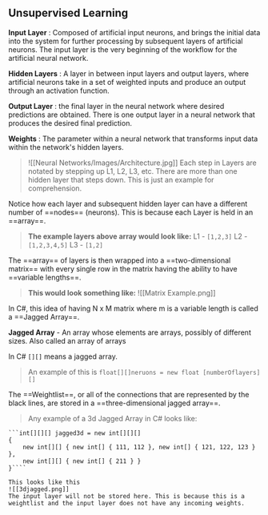 ## **Unsupervised Learning**

**Input Layer**
: Composed of artificial input neurons, and brings the initial data into the system for further processing by subsequent layers of artificial neurons. The input layer is the very beginning of the workflow for the artificial neural network.

**Hidden Layers**
: A layer in between input layers and output layers, where artificial neurons take in a set of weighted inputs and produce an output through an activation function.

**Output Layer**
: the final layer in the neural network where desired predictions are obtained. There is one output layer in a neural network that produces the desired final prediction.

**Weights**
: The parameter within a neural network that transforms input data within the network's hidden layers.

>![[Neural Networks/Images/Architecture.jpg]]
>Each step in Layers are notated by stepping up L1, L2, L3, etc. There are more than one hidden layer that steps down. This is just an example for comprehension. 

Notice how each layer and subsequent hidden layer can have a different number of ==nodes== (neurons). This is because each Layer is held in an ==array==.

>**The example layers above array would look like:**
L1 - `[1,2,3]`
L2 - `[1,2,3,4,5]`
L3 - `[1,2]`

The ==array== of layers is then wrapped into a ==two-dimensional matrix== with every single row in the matrix having the ability to have ==variable lengths==.
>**This would look something like:**
![[Matrix Example.png]]

In C#, this idea of having N x M matrix where m is a variable length is called a ==Jagged Array==. 

**Jagged Array** - An array whose elements are arrays, possibly of different sizes. Also called an array of arrays

In C# `[][]` means a jagged array. 
>An example of this is `float[][]neruons = new float [numberOflayers][]`

The ==Weightlist==, or all of the connections that are represented by the black lines, are stored in a ==three-dimensional jagged array==. 

>Any example of a 3d Jagged Array in C# looks like:
```
```int[][][] jagged3d = new int[][][]
{
    new int[][] { new int[] { 111, 112 }, new int[] { 121, 122, 123 } },
    new int[][] { new int[] { 211 } }
}````

This looks like this
![[3djagged.png]]
The input layer will not be stored here. This is because this is a weightlist and the input layer does not have any incoming weights. 